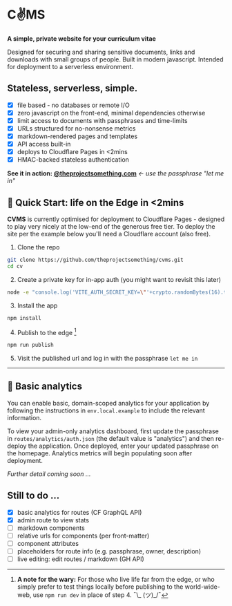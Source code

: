 # C✌️MS

**A simple, private website for your curriculum vitae**

Designed for securing and sharing sensitive documents, links and downloads with small groups of people. Built in modern javascript. Intended for deployment to a serverless environment.

## Stateless, serverless, simple.

- [x] file based - no databases or remote I/O
- [x] zero javascript on the front-end, minimal dependencies otherwise
- [x] limit access to documents with passphrases and time-limits
- [x] URLs structured for no-nonsense metrics
- [x] markdown-rendered pages and templates
- [x] API access built-in
- [x] deploys to Cloudflare Pages in <2mins
- [x] HMAC-backed stateless authentication

**See it in action: [@theprojectsomething.com](https://thesom.au/cvms)** *← use the passphrase "let me in"* 

## 🤖 Quick Start: life on the Edge in <2mins

**CVMS** is currently optimised for deployment to Cloudflare Pages - designed to play very nicely at the low-end of the generous free tier. To deploy the site per the example below you'll need a Cloudflare account (also free).

1. Clone the repo
```sh
git clone https://github.com/theprojectsomething/cvms.git
cd cv
```
2. Create a private key for in-app auth (you might want to revisit this later)
```sh
node -e "console.log('VITE_AUTH_SECRET_KEY=\"'+crypto.randomBytes(16).toString('hex')+'\"')" > .env.local
```
3. Install the app
```sh
npm install
```
4. Publish to the edge [^ahem]
```sh
npm run publish
```
5. Visit the published url and log in with the passphrase `let me in`

[^ahem]: **A note for the wary:** For those who live life far from the edge, or who simply prefer to test things locally before publishing to the world-wide-web, use `npm run dev` in place of step 4. ¯\\_ (ツ)_/¯

---

## 👻 Basic analytics

You can enable basic, domain-scoped analytics for your application by following the instructions in `env.local.example` to include the relevant information.

To view your admin-only analytics dashboard, first update the passphrase in `routes/analytics/auth.json` (the default value is "analytics") and then re-deploy the application. Once deployed, enter your updated passphrase on the homepage. Analytics metrics will begin populating soon after deployment.

*Further detail coming soon ...*

## Still to do ...

- [x] basic analytics for routes (CF GraphQL API)
- [x] admin route to view stats
- [ ] markdown components
- [ ] relative urls for components (per front-matter)
- [ ] component attributes
- [ ] placeholders for route info (e.g. passphrase, owner, description)
- [ ] live editing: edit routes / markdown (GH API)
